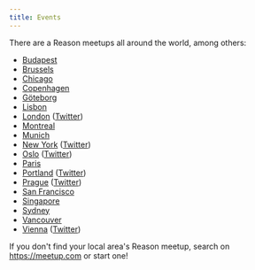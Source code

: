 ```yaml
---
title: Events
---
```


There are a Reason meetups all around the world, among others:

- [Budapest](https://www.meetup.com/ReasonML-Budapest/)
- [Brussels](https://www.meetup.com/ReasonML-BXL/)
- [Chicago](https://www.meetup.com/Chicago-ReasonML/)
- [Copenhagen](https://www.meetup.com/preview/ReasonML-CPH)
- [Göteborg](https://www.meetup.com/got-lambda/)
- [Lisbon](https://www.meetup.com/ReasonML-Lisbon)
- [London](https://www.meetup.com/ReasonLDN/) ([Twitter](https://twitter.com/reasonldn))
- [Montreal](https://www.meetup.com/ReasonMTL/)
- [Munich](https://www.meetup.com/Munich-ReasonML-Meetup)
- [New York](https://www.meetup.com/ReasonML-NYC/) ([Twitter](https://twitter.com/nycreasonml))
- [Oslo](https://www.meetup.com/Reason-Oslo/) ([Twitter](http://twitter.com/reasonoslo/))
- [Paris](https://www.meetup.com/ReasonML-Paris/)
- [Portland](https://www.meetup.com/Portland-ReasonML/) ([Twitter](https://twitter.com/ReasonPDX))
- [Prague](https://www.meetup.com/Reason-Prague/) ([Twitter](https://twitter.com/ReasonPrague))
- [San Francisco](https://www.meetup.com/sv-ocaml/)
- [Singapore](https://www.meetup.com/SG-OCaml/)
- [Sydney](https://www.meetup.com/reason-sydney/)
- [Vancouver](https://www.meetup.com/Reason-Vancouver/)
- [Vienna](https://www.meetup.com/Reason-Vienna/) ([Twitter](https://twitter.com/reasonvienna))

If you don't find your local area's Reason meetup, search on https://meetup.com or start one!
